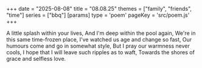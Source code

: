 +++
date = "2025-08-08"
title = "08.08.25"
themes = ["family", "friends", "time"]
series = ["bbq"]
[params]
  type = 'poem'
  pageKey = 'src/poem.js'
+++

A little splash within your lives,
And I'm deep within the pool again,
We're in this same time-frozen place,
I've watched us age and change so fast,
Our humours come and go in somewhat style,
But I pray our warmness never cools,
I hope that I will leave such ripples as to waft,
Towards the shores of grace and selfless love.
